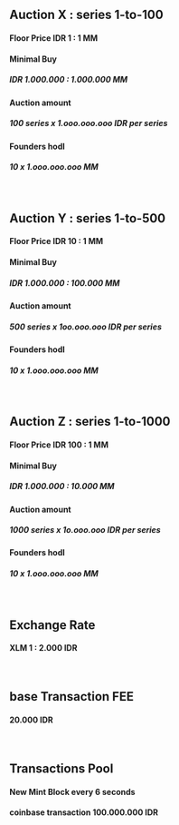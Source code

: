 ##    Auction X :  series 1-to-100
####  Floor Price IDR 1 : 1 MM
####  Minimal Buy 
##### IDR 1.000.000 : 1.000.000 MM
####  Auction amount 
##### 100 series x 1.ooo.ooo.ooo IDR per series
####  Founders hodl 
##### 10 x 1.ooo.ooo.ooo MM


<br />


##    Auction Y :  series 1-to-500
####  Floor Price IDR 10 : 1 MM
####  Minimal Buy 
##### IDR 1.000.000 : 100.000 MM
####  Auction amount 
##### 500 series x 1oo.ooo.ooo IDR per series
####  Founders hodl 
##### 10 x 1.ooo.ooo.ooo MM


<br />


##    Auction Z :  series 1-to-1000
####  Floor Price IDR 100 : 1 MM
####  Minimal Buy 
##### IDR 1.000.000 : 10.000 MM
####  Auction amount 
##### 1000 series x 1o.ooo.ooo IDR per series
####  Founders hodl 
##### 10 x 1.ooo.ooo.ooo MM


<br />


##    Exchange Rate
####  XLM 1 : 2.000 IDR


<br />


##    base Transaction FEE
####  20.000 IDR


<br />


##    Transactions Pool 
####  New Mint Block every 6 seconds
####  coinbase transaction 100.000.000 IDR

